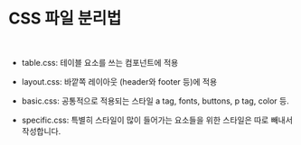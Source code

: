 # CSS 파일 분리법

<br/>

* table.css: 테이블 요소를 쓰는 컴포넌트에 적용

* layout.css: 바깥쪽 레이아웃 (header와 footer 등)에 적용

* basic.css: 공통적으로 적용되는 스타일 a tag, fonts, buttons, p tag, color 등.

* specific.css: 특별히 스타일이 많이 들어가는 요소들을 위한 스타일은 따로 빼내서 작성합니다. 